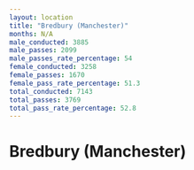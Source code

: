 ```yaml
---
layout: location
title: "Bredbury (Manchester)"
months: N/A
male_conducted: 3885
male_passes: 2099
male_passes_rate_percentage: 54
female_conducted: 3258
female_passes: 1670
female_pass_rate_percentage: 51.3
total_conducted: 7143
total_passes: 3769
total_pass_rate_percentage: 52.8
---
```


# Bredbury (Manchester)
